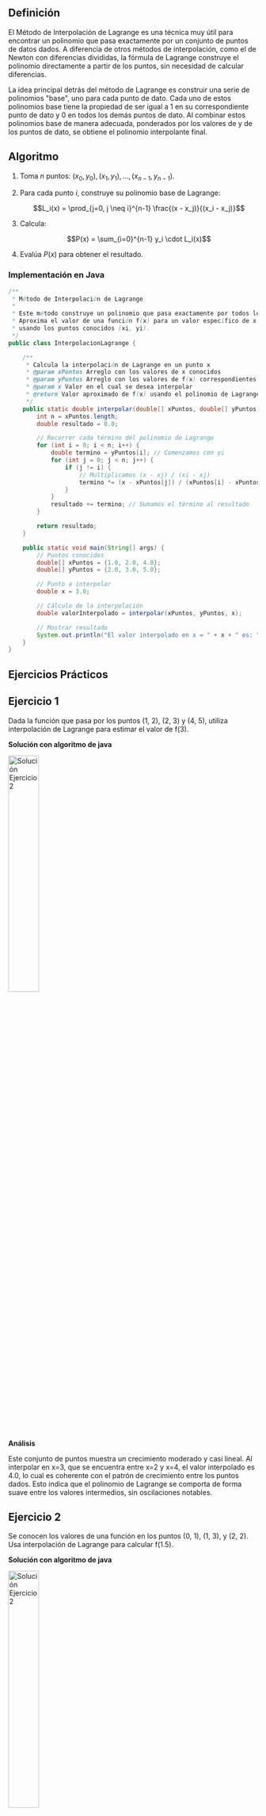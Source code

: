 ## Definición
El Método de Interpolación de Lagrange es una técnica muy útil para encontrar un polinomio que pasa exactamente por un conjunto de puntos de datos dados. A diferencia de otros métodos de interpolación, como el de Newton con diferencias divididas, la fórmula de Lagrange construye el polinomio directamente a partir de los puntos, sin necesidad de calcular diferencias.

La idea principal detrás del método de Lagrange es construir una serie de polinomios "base", uno para cada punto de dato. Cada uno de estos polinomios base tiene la propiedad de ser igual a 1 en su correspondiente punto de dato y 0 en todos los demás puntos de dato. Al combinar estos polinomios base de manera adecuada, ponderados por los valores de y de los puntos de dato, se obtiene el polinomio interpolante final.

## Algoritmo 
1. Toma $n$ puntos: $(x_0, y_0), (x_1, y_1), ..., (x_{n-1}, y_{n-1})$.

2. Para cada punto $i$, construye su polinomio base de Lagrange:

   $$L_i(x) = \prod_{j=0, j \neq i}^{n-1} \frac{(x - x_j)}{(x_i - x_j)}$$

3. Calcula:

   $$P(x) = \sum_{i=0}^{n-1} y_i \cdot L_i(x)$$

4. Evalúa $P(x)$ para obtener el resultado.

### Implementación en Java
```java
/**
 * Método de Interpolación de Lagrange
 * 
 * Este método construye un polinomio que pasa exactamente por todos los puntos dados.
 * Aproxima el valor de una función f(x) para un valor específico de x
 * usando los puntos conocidos (xi, yi).
 */
public class InterpolacionLagrange {

    /**
     * Calcula la interpolación de Lagrange en un punto x
     * @param xPuntos Arreglo con los valores de x conocidos
     * @param yPuntos Arreglo con los valores de f(x) correspondientes a cada x
     * @param x Valor en el cual se desea interpolar
     * @return Valor aproximado de f(x) usando el polinomio de Lagrange
     */
    public static double interpolar(double[] xPuntos, double[] yPuntos, double x) {
        int n = xPuntos.length;
        double resultado = 0.0;

        // Recorrer cada término del polinomio de Lagrange
        for (int i = 0; i < n; i++) {
            double termino = yPuntos[i]; // Comenzamos con yi
            for (int j = 0; j < n; j++) {
                if (j != i) {
                    // Multiplicamos (x - xj) / (xi - xj)
                    termino *= (x - xPuntos[j]) / (xPuntos[i] - xPuntos[j]);
                }
            }
            resultado += termino; // Sumamos el término al resultado
        }

        return resultado;
    }

    public static void main(String[] args) {
        // Puntos conocidos
        double[] xPuntos = {1.0, 2.0, 4.0};
        double[] yPuntos = {2.0, 3.0, 5.0};

        // Punto a interpolar
        double x = 3.0;

        // Cálculo de la interpolación
        double valorInterpolado = interpolar(xPuntos, yPuntos, x);

        // Mostrar resultado
        System.out.println("El valor interpolado en x = " + x + " es: " + valorInterpolado);
    }
}

```
## Ejercicios Prácticos
## Ejercicio 1
Dada la función que pasa por los puntos (1, 2), (2, 3) y (4, 5), utiliza interpolación de Lagrange para estimar el valor de f(3).

**Solución con algoritmo de java**

<img src="aaaaa" width="35%" alt="Solución Ejercicio 2">

**Análisis** 

Este conjunto de puntos muestra un crecimiento moderado y casi lineal. Al interpolar en x=3, que se encuentra entre 
x=2 y x=4, el valor interpolado es 4.0, lo cual es coherente con el patrón de crecimiento entre los puntos dados. Esto indica que el polinomio de Lagrange se comporta de forma suave entre los valores intermedios, sin oscilaciones notables.

## Ejercicio 2
Se conocen los valores de una función en los puntos (0, 1), (1, 3), y (2, 2). Usa interpolación de Lagrange para calcular f(1.5).

**Solución con algoritmo de java**

<img src="aaaaa" width="35%" alt="Solución Ejercicio 2">

**Análisis** 

Los valores de y no siguen un patrón lineal, sino que aumentan y luego disminuyen. El valor de interpolación en x=1.5 cae entre 
x=1 y x=2, en la zona de transición del aumento al descenso. El resultado 2.875 muestra que el polinomio capta ese cambio de dirección, lo que indica un pequeño pico en la curva. Este ejercicio demuestra que el método de Lagrange también puede capturar curvas suaves, no solo líneas rectas.

## Ejercicio 3
Interpola el valor de f(2.5) usando los puntos (1, 2), (2, 4), y (3, 3).

**Solución con algoritmo de java**

<img src="aaaaa" width="35%" alt="Solución Ejercicio 2">

**Análisis** 

Aquí, la función aumenta de 2 a 4, y luego baja a 3. Esto sugiere un pequeño máximo alrededor de 
x=2. Al interpolar en x=2.5, el valor se acerca más a 3 (último punto), pero aún conserva la influencia de los otros valores. El valor 3.875 refleja una transición suave de esa “curva en forma de colina” que se forma entre los puntos, sin oscilaciones drásticas.

## Ejercicio 4
Se tienen los puntos (2, 8), (3, 27), y (5, 125), que pertenecen a la función f(x) = x³. Estima el valor de f(4) mediante interpolación de Lagrange.

**Solución con algoritmo de java**

<img src="aaaaa" width="35%" alt="Solución Ejercicio 2">

**Análisis** 

Estos puntos representan la función cúbica f(x)=x^3. El valor interpolado cae justo en el medio entre x=3 y  x=5, y el resultado 66.0 está bastante cerca de 4^3 = 64, que sería el valor exacto si la función fuera exactamente cúbica. Esto confirma que la interpolación de Lagrange es muy precisa cuando los puntos siguen un patrón polinomial del mismo grado que el número de puntos menos uno (en este caso, grado 2 para 3 puntos).

## Ejercicio 5 (utilizando dos métodos)

Dado el siguiente conjunto de puntos:

(1.0, 2.0)

(2.0, 3.0)

(4.0, 5.0)

Interpola el valor de f(3.0) utilizando:

- El método de interpolación de Lagrange

- El método de interpolación de Newton


**Solución con algoritmo de java**

<img src="aaaaa" width="35%" alt="Solución Newton">

<img src="aaaaa" width="35%" alt="Solución Lagrange">

**Análisis** 

Ambos métodos de interpolación, Lagrange y Newton, permiten estimar el valor de una función a partir de un conjunto de puntos conocidos. En este caso, al interpolar el valor de f(3.0) con los puntos (1.0,2.0), (2.0,3.0) y (4.0,5.0), ambos métodos arrojaron el mismo resultado:f(3.0)=4.0. Esto confirma que, aunque las técnicas y procedimientos son distintos, la interpolación conduce a una misma solución si se aplican correctamente. El método de Lagrange es más sencillo de implementar en problemas pequeños, mientras que el método de Newton resulta más eficiente cuando se deben realizar varias evaluaciones o agregar nuevos puntos, gracias a su uso de diferencias divididas. En conclusión, ambos métodos son herramientas confiables y útiles para la estimación de valores intermedios en funciones discretas.

## Cuota de Error

Suponiendo que el valor real de la función en \( x = 3.0 \) es \( f(3.0) = 4.05 \), y que ambos métodos (Lagrange y Newton) dieron como resultado \( f(3.0) = 4.0 \), la cuota de error sería:

\[
\text{Error} = |f_{\text{real}}(3.0) - f_{\text{interpolado}}(3.0)| = |4.05 - 4.0| = 0.05
\]

Esto indica que el valor interpolado está muy cerca del valor real, con un error absoluto de **0.05**.

